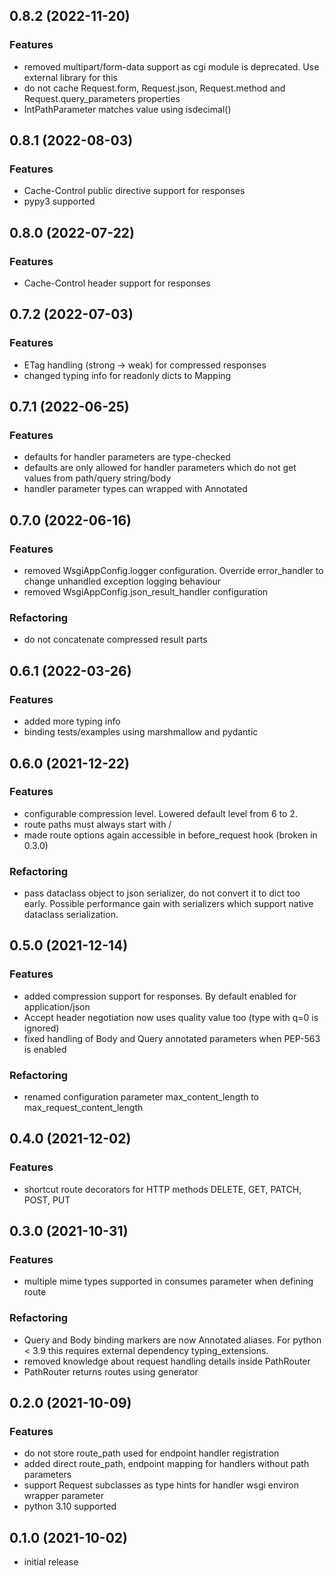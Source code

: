 ## 0.8.2 (2022-11-20)

### Features

* removed multipart/form-data support as cgi module is deprecated. Use external library for this
* do not cache Request.form, Request.json, Request.method and Request.query_parameters properties
* IntPathParameter matches value using isdecimal()

## 0.8.1 (2022-08-03)

### Features

* Cache-Control public directive support for responses
* pypy3 supported

## 0.8.0 (2022-07-22)

### Features

* Cache-Control header support for responses

## 0.7.2 (2022-07-03)

### Features

* ETag handling (strong -> weak) for compressed responses
* changed typing info for readonly dicts to Mapping

## 0.7.1 (2022-06-25)

### Features

* defaults for handler parameters are type-checked
* defaults are only allowed for handler parameters which do not get values from path/query string/body
* handler parameter types can wrapped with Annotated

## 0.7.0 (2022-06-16)

### Features

* removed WsgiAppConfig.logger configuration. Override error_handler to change unhandled exception logging behaviour
* removed WsgiAppConfig.json_result_handler configuration

### Refactoring

* do not concatenate compressed result parts

## 0.6.1 (2022-03-26)

### Features

* added more typing info
* binding tests/examples using marshmallow and pydantic

## 0.6.0 (2021-12-22)

### Features

* configurable compression level. Lowered default level from 6 to 2.
* route paths must always start with /
* made route options again accessible in before_request hook (broken in 0.3.0)

### Refactoring

* pass dataclass object to json serializer, do not convert it to dict too early. Possible performance gain with serializers which support native dataclass serialization.

## 0.5.0 (2021-12-14)

### Features

* added compression support for responses. By default enabled for application/json
* Accept header negotiation now uses quality value too (type with q=0 is ignored)
* fixed handling of Body and Query annotated parameters when PEP-563 is enabled

### Refactoring

* renamed configuration parameter max_content_length to max_request_content_length

## 0.4.0 (2021-12-02)

### Features

* shortcut route decorators for HTTP methods DELETE, GET, PATCH, POST, PUT

## 0.3.0 (2021-10-31)

### Features

* multiple mime types supported in consumes parameter when defining route

### Refactoring

* Query and Body binding markers are now Annotated aliases. For python < 3.9 this requires external dependency typing_extensions.
* removed knowledge about request handling details inside PathRouter
* PathRouter returns routes using generator

## 0.2.0 (2021-10-09)

### Features

* do not store route_path used for endpoint handler registration
* added direct route_path, endpoint mapping for handlers without path parameters
* support Request subclasses as type hints for handler wsgi environ wrapper parameter
* python 3.10 supported

## 0.1.0 (2021-10-02)

* initial release
